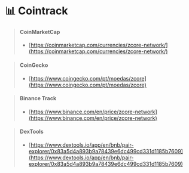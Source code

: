 # 📊 Cointrack

> #### CoinMarketCap <a href="#coinmarketcap" id="coinmarketcap"></a>
>
> * [​](https://coinmarketcap.com/currencies/zcore-network/)[https://coinmarketcap.com/currencies/zcore-network/](https://coinmarketcap.com/currencies/zcore-network/)​

> #### CoinGecko <a href="#coingecko" id="coingecko"></a>
>
> * [https://www.coingecko.com/pt/moedas/zcore](https://www.coingecko.com/pt/moedas/zcore)​

> #### Binance Track <a href="#binance-track" id="binance-track"></a>
>
> * ​[https://www.binance.com/en/price/zcore-network](https://www.binance.com/en/price/zcore-network)

> #### DexTools <a href="#crypto.com-track" id="crypto.com-track"></a>
>
> * [​](https://www.dextools.io/app/en/bnb/pair-explorer/0x83a5d4a893b9a78439e6dc499cd331d1185b7609)[https://www.dextools.io/app/en/bnb/pair-explorer/0x83a5d4a893b9a78439e6dc499cd331d1185b7609](https://www.dextools.io/app/en/bnb/pair-explorer/0x83a5d4a893b9a78439e6dc499cd331d1185b7609)​

